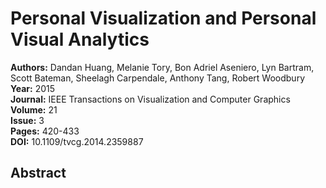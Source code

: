 # Personal Visualization and Personal Visual Analytics

**Authors:** Dandan Huang, Melanie Tory, Bon Adriel Aseniero, Lyn Bartram, Scott Bateman, Sheelagh Carpendale, Anthony Tang, Robert Woodbury  
**Year:** 2015  
**Journal:** IEEE Transactions on Visualization and Computer Graphics  
**Volume:** 21  
**Issue:** 3  
**Pages:** 420-433  
**DOI:** 10.1109/tvcg.2014.2359887  

## Abstract


